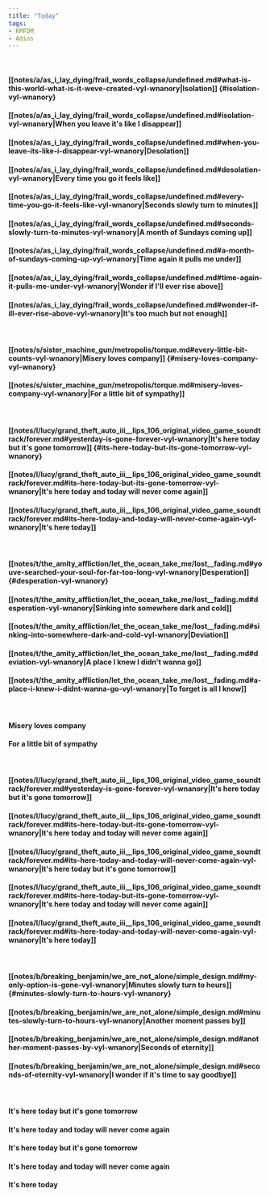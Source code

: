 ```yaml
---
title: "Today"
tags:
- KMFDM
- Adios
---
```

&nbsp;
#### [[notes/a/as_i_lay_dying/frail_words_collapse/undefined.md#what-is-this-world-what-is-it-weve-created-vyl-wnanory|Isolation]] {#isolation-vyl-wnanory}
#### [[notes/a/as_i_lay_dying/frail_words_collapse/undefined.md#isolation-vyl-wnanory|When you leave it's like I disappear]]
#### [[notes/a/as_i_lay_dying/frail_words_collapse/undefined.md#when-you-leave-its-like-i-disappear-vyl-wnanory|Desolation]]
#### [[notes/a/as_i_lay_dying/frail_words_collapse/undefined.md#desolation-vyl-wnanory|Every time you go it feels like]]
#### [[notes/a/as_i_lay_dying/frail_words_collapse/undefined.md#every-time-you-go-it-feels-like-vyl-wnanory|Seconds slowly turn to minutes]]
#### [[notes/a/as_i_lay_dying/frail_words_collapse/undefined.md#seconds-slowly-turn-to-minutes-vyl-wnanory|A month of Sundays coming up]]
#### [[notes/a/as_i_lay_dying/frail_words_collapse/undefined.md#a-month-of-sundays-coming-up-vyl-wnanory|Time again it pulls me under]]
#### [[notes/a/as_i_lay_dying/frail_words_collapse/undefined.md#time-again-it-pulls-me-under-vyl-wnanory|Wonder if I'll ever rise above]]
#### [[notes/a/as_i_lay_dying/frail_words_collapse/undefined.md#wonder-if-ill-ever-rise-above-vyl-wnanory|It's too much but not enough]]
&nbsp;
#### [[notes/s/sister_machine_gun/metropolis/torque.md#every-little-bit-counts-vyl-wnanory|Misery loves company]] {#misery-loves-company-vyl-wnanory}
#### [[notes/s/sister_machine_gun/metropolis/torque.md#misery-loves-company-vyl-wnanory|For a little bit of sympathy]]
&nbsp;
#### [[notes/l/lucy/grand_theft_auto_iii__lips_106_original_video_game_soundtrack/forever.md#yesterday-is-gone-forever-vyl-wnanory|It's here today but it's gone tomorrow]] {#its-here-today-but-its-gone-tomorrow-vyl-wnanory}
#### [[notes/l/lucy/grand_theft_auto_iii__lips_106_original_video_game_soundtrack/forever.md#its-here-today-but-its-gone-tomorrow-vyl-wnanory|It's here today and today will never come again]]
#### [[notes/l/lucy/grand_theft_auto_iii__lips_106_original_video_game_soundtrack/forever.md#its-here-today-and-today-will-never-come-again-vyl-wnanory|It's here today]]
&nbsp;
#### [[notes/t/the_amity_affliction/let_the_ocean_take_me/lost__fading.md#youve-searched-your-soul-for-far-too-long-vyl-wnanory|Desperation]] {#desperation-vyl-wnanory}
#### [[notes/t/the_amity_affliction/let_the_ocean_take_me/lost__fading.md#desperation-vyl-wnanory|Sinking into somewhere dark and cold]]
#### [[notes/t/the_amity_affliction/let_the_ocean_take_me/lost__fading.md#sinking-into-somewhere-dark-and-cold-vyl-wnanory|Deviation]]
#### [[notes/t/the_amity_affliction/let_the_ocean_take_me/lost__fading.md#deviation-vyl-wnanory|A place I knew I didn't wanna go]]
#### [[notes/t/the_amity_affliction/let_the_ocean_take_me/lost__fading.md#a-place-i-knew-i-didnt-wanna-go-vyl-wnanory|To forget is all I know]]
&nbsp;
#### Misery loves company
#### For a little bit of sympathy
&nbsp;
#### [[notes/l/lucy/grand_theft_auto_iii__lips_106_original_video_game_soundtrack/forever.md#yesterday-is-gone-forever-vyl-wnanory|It's here today but it's gone tomorrow]]
#### [[notes/l/lucy/grand_theft_auto_iii__lips_106_original_video_game_soundtrack/forever.md#its-here-today-but-its-gone-tomorrow-vyl-wnanory|It's here today and today will never come again]]
#### [[notes/l/lucy/grand_theft_auto_iii__lips_106_original_video_game_soundtrack/forever.md#its-here-today-and-today-will-never-come-again-vyl-wnanory|It's here today but it's gone tomorrow]]
#### [[notes/l/lucy/grand_theft_auto_iii__lips_106_original_video_game_soundtrack/forever.md#its-here-today-but-its-gone-tomorrow-vyl-wnanory|It's here today and today will never come again]]
#### [[notes/l/lucy/grand_theft_auto_iii__lips_106_original_video_game_soundtrack/forever.md#its-here-today-and-today-will-never-come-again-vyl-wnanory|It's here today]]
&nbsp;
#### [[notes/b/breaking_benjamin/we_are_not_alone/simple_design.md#my-only-option-is-gone-vyl-wnanory|Minutes slowly turn to hours]] {#minutes-slowly-turn-to-hours-vyl-wnanory}
#### [[notes/b/breaking_benjamin/we_are_not_alone/simple_design.md#minutes-slowly-turn-to-hours-vyl-wnanory|Another moment passes by]]
#### [[notes/b/breaking_benjamin/we_are_not_alone/simple_design.md#another-moment-passes-by-vyl-wnanory|Seconds of eternity]]
#### [[notes/b/breaking_benjamin/we_are_not_alone/simple_design.md#seconds-of-eternity-vyl-wnanory|I wonder if it's time to say goodbye]]
&nbsp;
#### It's here today but it's gone tomorrow
#### It's here today and today will never come again
#### It's here today but it's gone tomorrow
#### It's here today and today will never come again
#### It's here today
